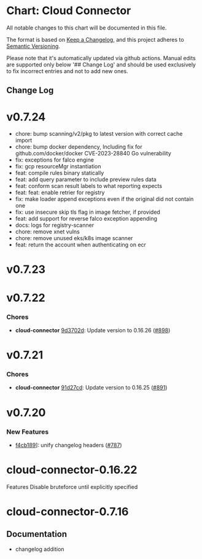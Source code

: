 # Chart: Cloud Connector

All notable changes to this chart will be documented in this file.

The format is based on [Keep a Changelog](https://keepachangelog.com/en/1.0.0/),
and this project adheres to [Semantic Versioning](https://semver.org/spec/v2.0.0.html).

Please note that it's automatically updated vía github actions.
Manual edits are supported only below '## Change Log' and should be used
exclusively to fix incorrect entries and not to add new ones.

## Change Log
# v0.7.24
* chore: bump scanning/v2/pkg to latest version with correct cache import
* chore: bump docker dependency, Including fix for github.com/docker/docker CVE-2023-28840 Go vulnerability
* fix: exceptions for falco engine
* fix: gcp resourceMgr instantiation
* feat: compile rules binary statically
* feat: add query parameter to include preview rules data
* feat: conform scan result labels to what reporting expects
* feat: feat: enable retrier for registry
* fix: make loader append exceptions even if the original did not contain one
* fix: use insecure skip tls flag in image fetcher, if provided
* feat: add support for reverse falco exception appending
* docs: logs for registry-scanner
* chore: remove xnet vulns
* chore: remove unused eks/k8s image scanner
* feat: return the account when authenticating on ecr
# v0.7.23
# v0.7.22
### Chores
* **cloud-connector** [9d3702d](https://github.com/sysdiglabs/charts/commit/9d3702d745ccbc1d280b7f20c4fff93de33b2a45): Update version to 0.16.26 ([#898](https://github.com/sysdiglabs/charts/issues/898))
# v0.7.21
### Chores
* **cloud-connector** [91d27cd](https://github.com/sysdiglabs/charts/commit/91d27cd64a4021a20ec17e0e03ab6650811ca227): Update version to 0.16.25 ([#891](https://github.com/sysdiglabs/charts/issues/891))
# v0.7.20
### New Features
* [f4cb189](https://github.com/sysdiglabs/charts/commit/f4cb189afba6833fd458f99dcfcc0121f9d9dfa2)]: unify changelog headers ([#787](https://github.com/sysdiglabs/charts/issues/787))

# cloud-connector-0.16.22

Features
Disable bruteforce until explicitly specified

# cloud-connector-0.7.16

## Documentation
- changelog addition
